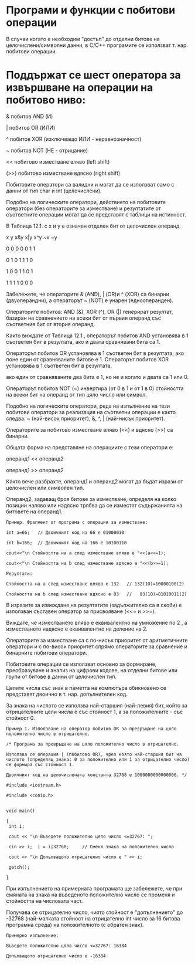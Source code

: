 # Програми и функции с побитови операции

В случаи когато е необходим "достъп" до отделни битове на целочислени/символни данни, в C/C++ програмите се използват т. нар. побитови операции.

Поддържат се шест оператора за извършване на операции на побитово ниво:
=

&	побитов AND (И)

|	побитов OR (ИЛИ)

^	побитов XOR (изключващо ИЛИ - неравнозначност)

~	побитов NOT (НЕ - отрицание)

<<	побитово изместване вляво (left shift)

(>>) побитово изместване вдясно (right shift)

Побитовите оператори са валидни и могат да се използват само с данни от тип char и int (целочислени). 

Подобно на логическите оператори, действието на побитовите оператори (без операторите за изместване) и резултатите от съответните операции
могат да се представят с таблици на истинност. 

В Таблица 12.1. с x и y е означен отделен бит от целочислен операнд.

x	y	x&y	x|y	x^y	~x	~y

0	0	 0	  0	  0	  1	  1

0	1	 0	  1	  1	  1	  0

1	0	 0	  1	  1	  0	  1

1	1	 1	  1	  0	  0	  0

Забележете, че операторите & (AND), | (OR)и ^ (XOR) са бинарни (двуоперандни), а операторът ~ (NOT) е унарен (еднооперанден).

Операторите побитов: AND (&), XOR (^), OR (|) генерират резултат, базиран на сравнението на всеки бит от първия операнд със съответния бит от втория операнд. 

Както виждате от Таблица 12.1., операторът побитов AND установява в 1 съответен бит в резултата, ако и двата сравнявани бита са 1. 

Операторът побитов OR установява в 1 съответен бит в резултата, ако поне един от сравняваните битове е 1. Операторът побитов XOR установява в 1 съответен бит в резултата,

ако един от сравняваните два бита е 1, но не и когато и двата са 1 или 0.

Операторът побитов NOT (~) инвертира (от 0 в 1 и от 1 в 0) стойността на всеки бит на операнд от тип цяло число или символ.

Подобно на логическите оператори, реда на изпълнение на тези побитови оператори за реализация на съответни операции е както следва: 
~ (най-висок приоритет), &, ^, | (най-нисък приоритет). 

Операторите за побитово изместване вляво (<<) и вдясно (>>) са бинарни. 

Общата форма на представяне на операциите с тези оператори е:

операнд1 << операнд2

операнд1 >> операнд2

Както вече разбрахте, операнд1 и операнд2 могат да бъдат изрази от целочислен или символен тип. 

Операнд2, задаващ броя битове за изместване, определя на колко позиции наляво или надясно трябва да се изместят съдържанията на битовете на операнд1.

```
Пример. Фрагмент от програма с операции за изместване:

int a=66;   // Двоичният код на 66 е 01000010

int b=166;  // Двоичният код на 166 е 10100110

cout<<"\n Стойността на a след изместване вляво е "<<(а<<=1);

cout<<"\n Стойността на b след изместване вдясно е "<<(b>>=1);

```

```
Резултати:

Стойността на a след изместване вляво е 132   // 132(10)=10000100(2)

Стойността на b след изместване вдясно е 83   //   83(10)=01010011(2)
```

В изразите за извеждане на резултатите (задължително са в скоби) е използван съставен оператор за присвояване (<<= и >>=). 

Виждате, че изместването вляво е еквивалентно на умножение по 2 , а изместването надясно е еквивалентно на деление на 2. 

Операторите за изместване са с по-нисък приоритет от аритметичните оператори и с по-висок приоритет спрямо операторите за сравнение и бинарните побитови оператори. 

Побитовите операции се използват основно за формиране, преобразуване и анализ на цифрови кодове, на отделни битове или групи от битове в данни от целочислен тип. 

Целите числа със знак в паметта на компютъра обикновено се представят двоично в т. нар. допълнителен код.

За знака на числото се използва най-старшия (най-левия) бит, който за отрицателните цели числа е със стойност 1, а за положителните - със стойност 0.

```
Пример 1. Използване на оператор побитов OR за превръщане на цяло положително число в отрицателно.

/* Програма за превръщане на цяло положително число в отрицателно.   

Използва се операция | (побитово OR), чрез която най-старшия бит на числото (определящ знака: 0 за положително или 1 за отрицателно число) се формира със стойност 1. 

Двоичният код на целочислената константа 32768 е 1000000000000000. */

#include <iostream.h>

#include <conio.h>


void main()

{
 int i;

 cout << "\n Въведете положително цяло число <=32767: ";
 
 cin >> i;  i = i|32768;     // Сменя знака на положително число
 
 cout << "\n Допълващото отрицателно число е " << i;
 
 getch();
 
}

```
При изпълнението на примерната програмата ще забележете, че при смяната на знака на въведеното положително число се променя и стойността на числовата част. 

Получава се отрицателно число, чиято стойност е "допълнението" до -32768 (най-малката стойност на отрицателно int число за 16 битова програмна среда) на положителното (с обратен знак).

```
Примерно изпълнение:

Въведете положително цяло число <=32767: 16384

Допълващото отрицателно число е -16384
```
